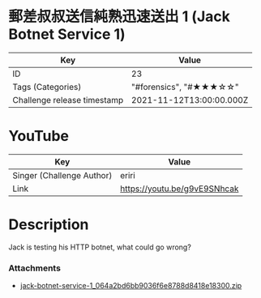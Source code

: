 # 郵差叔叔送信純熟迅速送出 1 (Jack Botnet Service 1)


| Key | Value |
| --- | ----- |
| ID | 23 |
| Tags (Categories) | "#forensics", "#★★★☆☆" |
| Challenge release timestamp | 2021-11-12T13:00:00.000Z |

# YouTube

| Key | Value |
| --- | ----- |
| Singer (Challenge Author) | eriri
| Link | https://youtu.be/g9vE9SNhcak

# Description

Jack is testing his HTTP botnet, what could go wrong?

### Attachments

- [jack-botnet-service-1_064a2bd6bb9036f6e8788d8418e18300.zip](https://file.hkcert21.pwnable.hk/jack-botnet-service-1_064a2bd6bb9036f6e8788d8418e18300.zip)